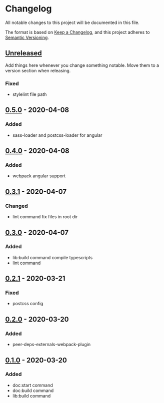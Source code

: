 # Changelog

All notable changes to this project will be documented in this file.

The format is based on [Keep a Changelog](https://keepachangelog.com/en/1.0.0/),
and this project adheres to [Semantic Versioning](https://semver.org/spec/v2.0.0.html).

## [Unreleased]

Add things here whenever you change something notable. Move them to a version
section when releasing.

### Fixed

- stylelint file path

## [0.5.0] - 2020-04-08

### Added

- sass-loader and postcss-loader for angular

## [0.4.0] - 2020-04-08

### Added

- webpack angular support

## [0.3.1] - 2020-04-07

### Changed

- lint command fix files in root dir

## [0.3.0] - 2020-04-07

### Added

- lib:build command compile typescripts
- lint command

## [0.2.1] - 2020-03-21

### Fixed

- postcss config

## [0.2.0] - 2020-03-20

### Added

- peer-deps-externals-webpack-plugin

## [0.1.0] - 2020-03-20

### Added

- doc:start command
- doc:build command
- lib:build command

[unreleased]: https://github.com/advclb/scripts/compare/v0.5.0...HEAD
[0.5.0]: https://github.com/advclb/scripts/compare/v0.4.0...v0.5.0
[0.4.0]: https://github.com/advclb/scripts/compare/v0.3.1...v0.4.0
[0.3.1]: https://github.com/advclb/scripts/compare/v0.3.0...v0.3.1
[0.3.0]: https://github.com/advclb/scripts/compare/v0.2.1...v0.3.0
[0.2.1]: https://github.com/advclb/scripts/compare/v0.2.0...v0.2.1
[0.2.0]: https://github.com/advclb/scripts/compare/v0.1.0...v0.2.0
[0.1.0]: https://github.com/advclb/scripts/releases/tag/v0.1.0
